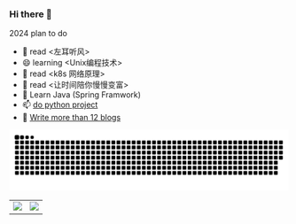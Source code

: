 ### Hi there 👋

<!--
**sona201/sona201** is a ✨ _special_ ✨ repository because its `README.md` (this file) appears on your GitHub profile.

- ⚡ Fun fact: ...
-->

<table align="center">
<tr>
  <td>
    <img src="https://github-readme-stats.vercel.app/api?username=sona201&show_icons=true&count_private=true" />
  </td>
  <td>
    <img src="https://github-readme-stats.vercel.app/api/top-langs/?username=sona201&layout=compact" />
  </td>
</tr>

2024 plan to do
- 🔭 read <左耳听风>
- 😄 learning <Unix编程技术>
- 👯 read <k8s 网络原理>
- 🌱 read <让时间陪你慢慢变富>
- 🤔 Learn Java (Spring Framwork)
- 📫 [do python project](https://github.com/sona201/opstools)
- 💬 [Write more than 12 blogs](https://sona201.github.io/)




<picture>
  <source media="(prefers-color-scheme: dark)" srcset="https://raw.githubusercontent.com/ann61c/ann61c/output/github-contribution-grid-snake-dark.svg">
  <source media="(prefers-color-scheme: light)" srcset="https://raw.githubusercontent.com/ann61c/ann61c/output/github-contribution-grid-snake.svg">
  <img alt="github contribution grid snake animation" src="https://raw.githubusercontent.com/ann61c/ann61c/output/github-contribution-grid-snake.svg">
</picture>
